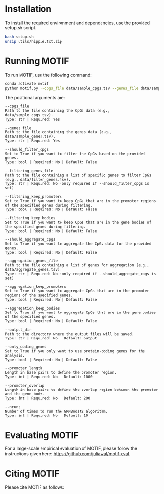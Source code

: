 # Installation

To install the required environment and dependencies, use the provided setup.sh script.

```bash
bash setup.sh
unzip utils/hippie.txt.zip
```

# Running MOTIF

To run MOTIF, use the following command:
```bash
conda activate motif
python motif.py --cpgs_file data/sample_cpgs.tsv --genes_file data/sample_genes.tsv --only_coding_genes --nruns 20
```

The positional arguments are:
```
--cpgs_file
Path to the file containing the CpGs data (e.g., data/sample_cpgs.tsv).
Type: str | Required: Yes

--genes_file
Path to the file containing the genes data (e.g., data/sample_genes.tsv).
Type: str | Required: Yes

--should_filter_cpgs
Set to True if you want to filter the CpGs based on the provided genes.
Type: bool | Required: No | Default: False

--filtering_genes_file
Path to the file containing a list of specific genes to filter CpGs (e.g., data/filter_genes.tsv).
Type: str | Required: No (only required if --should_filter_cpgs is set)

--filtering_keep_promoters
Set to True if you want to keep CpGs that are in the promoter regions of the specified genes during filtering.
Type: bool | Required: No | Default: False

--filtering_keep_bodies
Set to True if you want to keep CpGs that are in the gene bodies of the specified genes during filtering.
Type: bool | Required: No | Default: False

--should_aggregate_cpgs
Set to True if you want to aggregate the CpGs data for the provided genes.
Type: bool | Required: No | Default: False

--aggregation_genes_file
Path to the file containing a list of genes for aggregation (e.g., data/aggregate_genes.tsv).
Type: str | Required: No (only required if --should_aggregate_cpgs is set)

--aggregation_keep_promoters
Set to True if you want to aggregate CpGs that are in the promoter regions of the specified genes.
Type: bool | Required: No | Default: False

--aggregation_keep_bodies
Set to True if you want to aggregate CpGs that are in the gene bodies of the specified genes.
Type: bool | Required: No | Default: False

--output_dir
Path to the directory where the output files will be saved.
Type: str | Required: No | Default: output

--only_coding_genes
Set to True if you only want to use protein-coding genes for the analysis.
Type: bool | Required: No | Default: False

--promoter_length
Length in base pairs to define the promoter region.
Type: int | Required: No | Default: 1000

--promoter_overlap
Length in base pairs to define the overlap region between the promoter and the gene body.
Type: int | Required: No | Default: 200

--nruns
Number of times to run the GRNBoost2 algorithm.
Type: int | Required: No | Default: 10
```

# Evaluating MOTIF

For a large-scale empirical evaluation of MOTIF, please follow the instructions given here: https://github.com/juliawal/motif-eval.

# Citing MOTIF

Please cite MOTIF as follows:
